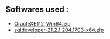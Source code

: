 ## Softwares used :

+ [OracleXE112_Win64.zip](https://download.oracle.com/otn/nt/oracle11g/xe/OracleXE112_Win64.zip)
+ [sqldeveloper-21.2.1.204.1703-x64.zip](https://download.oracle.com/otn/java/sqldeveloper/sqldeveloper-21.2.1.204.1703-x64.zip)
